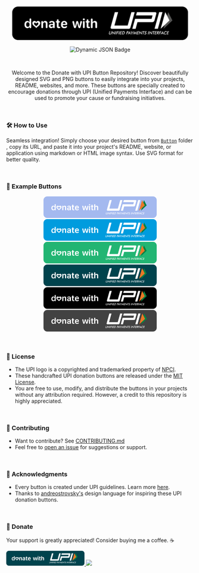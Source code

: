 <p align="center">
  <img src="https://github.com/TakiShiwa/donate-with-upi/blob/main/Button/SVG/UPI-black-02.svg" height="90" alt="Donate with UPI" />
</p>

<p align="center">
<img alt="Dynamic JSON Badge" src="https://img.shields.io/badge/dynamic/json?url=https%3A%2F%2Fraw.githubusercontent.com%2FTakiShiwa%2Fdonate-with-upi%2Fmain%2Ffile_count.json&query=%24.file_count&style=for-the-badge&label=No.%20of%20Buttons&labelColor=24273a&color=c6a0f6">
</p>
  
&nbsp;

<p align="center">
Welcome to the Donate with UPI Button Repository! Discover beautifully designed SVG and PNG buttons to easily integrate into your projects, README, websites, and more. These buttons are specially created to encourage donations through UPI (Unified Payments Interface) and can be used to promote your cause or fundraising initiatives.
</p>

&nbsp;


### 🛠️ How to Use 

Seamless integration! Simply choose your desired button from [`Button`](https://github.com/TakiShiwa/donate-with-upi/edit/main/Button) folder , copy its URL, and paste it into your project's README, website, or application using markdown or HTML image syntax. Use SVG format for better quality.

&nbsp;


### 🔘 Example Buttons

<p align="center">
 <img src="https://github.com/TakiShiwa/donate-with-upi/blob/main/Button/SVG/UPI-light-blue-01.svg" height="58" alt="Button Preview" />
 <img src="https://github.com/TakiShiwa/donate-with-upi/blob/main/Button/SVG/UPI-blue-01.svg" height="58" alt="Button Preview" />
 <img src="https://github.com/TakiShiwa/donate-with-upi/blob/main/Button/SVG/UPI-green-01.svg" height="58" alt="Button Preview" />
 <img src="https://github.com/TakiShiwa/donate-with-upi/blob/main/Button/SVG/UPI-teal-01.svg" height="58" alt="Button Preview" />
 <img src="https://github.com/TakiShiwa/donate-with-upi/blob/main/Button/SVG/UPI-black-01.svg" height="58" alt="Button Preview" />
 <img src="https://github.com/TakiShiwa/donate-with-upi/blob/main/Button/SVG/UPI-grey-01.svg" height="58" alt="Button Preview" />
</p>

&nbsp;


### 📝 License 

- The UPI logo is a copyrighted and trademarked property of [NPCI](https://www.npci.org.in/). 
- These handcrafted UPI donation buttons are released under the [MIT License](LICENSE).
- You are free to use, modify, and distribute the buttons in your projects without any attribution required. However, a credit to this repository is highly appreciated.

&nbsp;


### 🤝 Contributing 

- Want to contribute? See [CONTRIBUTING.md](CONTRIBUTING.md) 
- Feel free to [open an issue](https://github.com/TakiShiwa/donate-with-upi/issues) for suggestions or support. 

&nbsp;


### 🙏 Acknowledgments 

- Every button is created under UPI guidelines. Learn more [here](https://www.bhimupi.org.in/sites/default/files/BHIM%20UPI%20Guidelines.pdf).
- Thanks to [andreostrovsky's](https://github.com/andreostrovsky/donate-with-paypal/tree/master) design language for inspiring these UPI donation buttons.

&nbsp;


### 💖 Donate 

Your support is greatly appreciated! Consider buying me a coffee. ☕

<a href="https://github.com/TakiShiwa/Themes/assets/137756384/02a87419-84ec-4ea8-a910-20f92e19259a">
  <img src="https://github.com/TakiShiwa/donate-with-upi/blob/main/Button/SVG/UPI-teal-01.svg" height="40">
</a>
<a href="https://paypal.me/TakiShiwa/"><img src="https://github.com/andreostrovsky/donate-with-paypal/blob/master/blue.svg" height="40"></a> 
